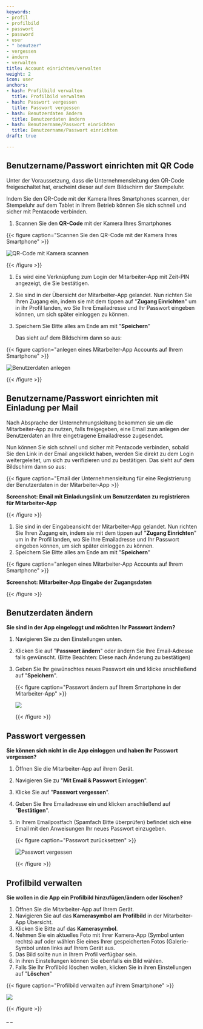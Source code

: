 ```yaml
---
keywords:
- profil
- profilbild
- passwort
- password
- user
- " benutzer"
- vergessen
- ändern
- verwalten
title: Account einrichten/verwalten
weight: 2
icon: user
anchors:
- hash: Profilbild verwalten
  title: Profilbild verwalten
- hash: Passwort vergessen
  title: Passwort vergessen
- hash: Benutzerdaten ändern
  title: Benutzerdaten ändern
- hash: Benutzername/Passwort einrichten
  title: Benutzername/Passwort einrichten
draft: true

---
```

## Benutzername/Passwort einrichten mit QR Code

Unter der Voraussetzung, dass die Unternehmensleitung den QR-Code freigeschaltet hat, erscheint dieser auf dem Bildschirm der Stempeluhr.

Indem Sie den QR-Code mit der Kamera Ihres Smartphones scannen, der Stempeluhr auf dem Tablet in Ihrem Betrieb können Sie sich schnell und sicher mit Pentacode verbinden.

1. Scannen Sie den **QR-Code** mit der Kamera Ihres Smartphones

{{< figure caption="Scannen Sie den QR-Code mit der Kamera Ihres Smartphone" >}}

![QR-Code mit Kamera scannen](/uploads/stempel_pfeil_qrcode_ipad.png "scannen des QR-Codes auf der Stempeluhr")

{{< /figure >}}

1. Es wird eine Verknüpfung zum Login der Mitarbeiter-App mit Zeit-PIN angezeigt, die Sie bestätigen.
2. Sie sind in der Übersicht der Mitarbeiter-App gelandet. Nun richten Sie Ihren Zugang ein, indem sie mit dem tippen auf "**Zugang Einrichten**" um in ihr Profil landen, wo Sie Ihre Emailadresse und Ihr Passwort eingeben können, um sich später einloggen zu können.
3. Speichern Sie Bitte alles am Ende am mit "**Speichern**"

   Das sieht auf dem Bildschirm dann so aus:

{{< figure caption="anlegen eines Mitarbeiter-App Accounts auf Ihrem Smartphone" >}}

![Benutzerdaten anlegen](/uploads/drei_handy_nebeneinander_bsp_zugang_einrichten2.png "Daten anlegen Mitarbeite-App")

{{< /figure >}}

## Benutzername/Passwort einrichten mit Einladung per Mail

Nach Absprache der Unternehmungsleitung bekommen sie um die Mitarbeiter-App zu nutzen, falls freigegeben, eine Email zum anlegen der Benutzerdaten an Ihre eingetragene Emailadresse zugesendet.

Nun können Sie sich schnell und sicher mit Pentacode verbinden, sobald Sie den Link in der Email angeklickt haben, werden Sie direkt zu dem Login weitergeleitet, um sich zu verifizieren und zu bestätigen. Das sieht auf dem Bildschirm dann so aus:

{{< figure caption="Email der Unternehmensleitung für eine Registrierung der Benutzerdaten in der Mitarbeiter-App >}}

**Screenshot: Email mit Einladungslink um Benutzerdaten zu registrieren für Mitarbeiter-App**

{{< /figure >}}

1. Sie sind in der Eingabeansicht der Mitarbeiter-App gelandet. Nun richten Sie Ihren Zugang ein, indem sie mit dem tippen auf "**Zugang Einrichten**" um in ihr Profil landen, wo Sie Ihre Emailadresse und Ihr Passwort eingeben können, um sich später einloggen zu können.
2. Speichern Sie Bitte alles am Ende am mit "**Speichern**"

{{< figure caption="anlegen eines Mitarbeiter-App Accounts auf Ihrem Smartphone" >}}

**Screenshot: Mitarbeiter-App Eingabe der Zugangsdaten**

{{< /figure >}}

## Benutzerdaten ändern

**Sie sind in der App eingeloggt und möchten Ihr Passwort ändern?**

1. Navigieren Sie zu den Einstellungen unten.
2. Klicken Sie auf "**Passwort ändern**" oder ändern Sie Ihre Email-Adresse falls gewünscht. (Bitte Beachten: Diese nach Änderung zu bestätigen)
3. Geben Sie Ihr gewünschtes neues Passwort ein und klicke anschließend auf "**Speichern**".

   {{< figure caption="Passwort ändern auf Ihrem Smartphone in der Mitarbeiter-App" >}}

   ![](/uploads/zwei_handy_nebeneinander_lang_bsp_daten_aendern.png)

   {{< /figure >}}

## Passwort vergessen

**Sie können sich nicht in die App einloggen und haben Ihr Passwort vergessen?**

1. Öffnen Sie die Mitarbeiter-App auf ihrem Gerät.
2. Navigieren Sie zu "**Mit Email & Passwort Einloggen**".
3. Klicke Sie auf "**Passwort vergessen**".
4. Geben Sie Ihre Emailadresse  ein und klicken anschließend auf "**Bestätigen**".
5. In Ihrem Emailpostfach (Spamfach Bitte überprüfen) befindet sich eine Email mit den Anweisungen Ihr neues Passwort einzugeben.

   {{< figure caption="Passwort zurücksetzen" >}}

   ![Passwort vergessen](/uploads/drei_handys_passwort_zuruecksetzen-1.png "Passwort vergessen")

   {{< /figure >}}

## Profilbild verwalten

**Sie wollen in die App ein Profilbild hinzufügen/ändern oder löschen?**

1. Öffnen Sie die Mitarbeiter-App auf Ihrem Gerät.
2. Navigieren Sie auf das **Kamerasymbol am Profilbild** in der Mitarbeiter-App Übersicht.
3. Klicken Sie Bitte auf das **Kamerasymbol**.
4. Nehmen Sie ein aktuelles Foto mit Ihrer Kamera-App (Symbol unten rechts) auf oder wählen Sie eines Ihrer gespeicherten Fotos (Galerie-Symbol unten links auf Ihrem Gerät aus.
5. Das Bild sollte nun in Ihrem Profil verfügbar sein.
6. In ihren Einstellungen können Sie ebenfalls ein Bild wählen.
7. Falls Sie Ihr Profilbild löschen wollen, klicken Sie in ihren Einstellungen auf "**Löschen**"

{{< figure caption="Profilbild verwalten auf ihrem Smartphone" >}}

![](/uploads/drei_handy_nebeneinander_bsp_profilbild_verwalten.png)

{{< /figure >}}

_ _